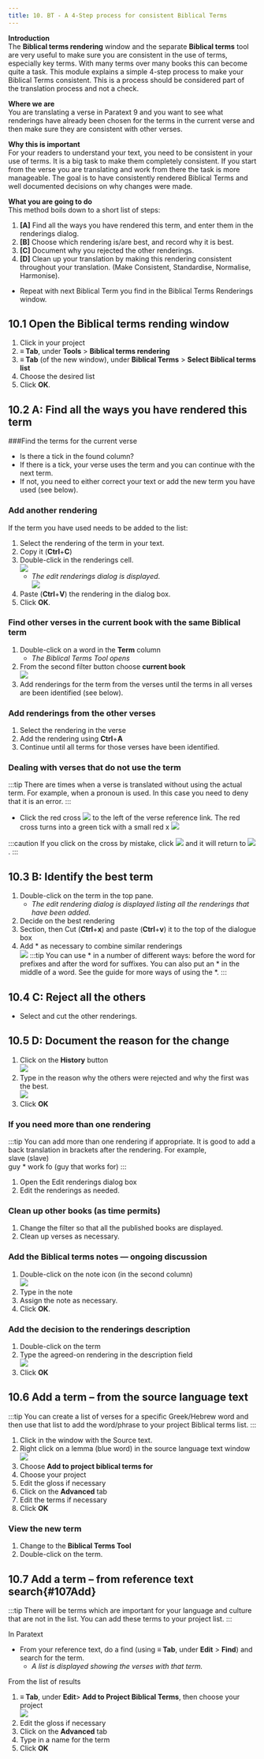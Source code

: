 ```yaml
---
title: 10. BT - A 4-Step process for consistent Biblical Terms
---
```

**Introduction**  
The **Biblical terms rendering** window and the separate **Biblical terms** tool are very useful to make sure you are consistent in the use of terms, especially key terms. With many terms over many books this can become quite a task. This module explains a simple 4-step process to make your Biblical Terms consistent. This is a process should be considered part of the translation process and not a check.

**Where we are**  
You are translating a verse in Paratext 9 and you want to see what renderings have already been chosen for the terms in the current verse and then make sure they are consistent with other verses.

**Why this is important**  
For your readers to understand your text, you need to be consistent in your use of terms. It is a big task to make them completely consistent. If you start from the verse you are translating and work from there the task is more manageable. The goal is to have consistently rendered Biblical Terms and well documented decisions on why changes were made.

**What you are going to do**  
This method boils down to a short list of steps:  
1.  **[A]** Find all the ways you have rendered this term, and enter them in the renderings dialog.
2.  **[B]** Choose which rendering is/are best, and record why it is best.
3.  **[C]** Document why you rejected the other renderings.
4.  **[D]** Clean up your translation by making this rendering consistent throughout your translation. (Make Consistent, Standardise, Normalise, Harmonise).
-  Repeat with next Biblical Term you find in the Biblical Terms Renderings window.

## 10.1 Open the Biblical terms rending window
1.  Click in your project
1.  **≡ Tab**, under **Tools** \> **Biblical terms rendering**
1.  **≡ Tab** (of the new window), under **Biblical Terms** \> **Select Biblical terms list**
1.  Choose the desired list
1.  Click **OK**.
 

## 10.2 A: Find all the ways you have rendered this term
###Find the terms for the current verse
-  Is there a tick in the found column?
-  If there is a tick, your verse uses the term and you can continue with the next term.
-  If not, you need to either correct your text or add the new term you have used (see below).

### Add another rendering
If the term you have used needs to be added to the list:  
1.  Select the rendering of the term in your text.
1.  Copy it (**Ctrl**+**C**)
1.  Double-click in the renderings cell.  
    ![](../media/c1b3082c57252d5915b78401317ef216.png)  
    - *The edit renderings dialog is displayed*.  
    ![](../media/da1c9a95cc6915cd49918a7a4057de5d.png)  
1.  Paste (**Ctrl**+**V**) the rendering in the dialog box.
1.  Click **OK**.

### Find other verses in the current book with the same Biblical term  
1.  Double-click on a word in the **Term** column  
    -  *The Biblical Terms Tool opens*
1.  From the second filter button choose **current book**  
    ![](../media/da02438eefaf033ca374fea5de6ce726.png)  
1.  Add renderings for the term from the verses until the terms in all verses are been identified (see below).

### Add renderings from the other verses  
1.  Select the rendering in the verse
1.  Add the rendering using **Ctrl**+**A**
1.  Continue until all terms for those verses have been identified.

### Dealing with verses that do not use the term 
:::tip
There are times when a verse is translated without using the actual term. For example, when a pronoun is used. In this case you need to deny that it is an error.
:::
-  Click the red cross ![](../media/d2b0c7085089d46864b055b505a45c4c.png) to the left of the verse reference link. The red cross turns into a green tick with a small red x ![](../media/c0ca01f9c039fbd52e02913fb69657db.png)

:::caution
If you click on the cross by mistake, click ![](../media/c0ca01f9c039fbd52e02913fb69657db.png) and it will return to ![](../media/d2b0c7085089d46864b055b505a45c4c.png).
:::

## 10.3 B: Identify the best term
1.  Double-click on the term in the top pane.  
    -  *The edit rendering dialog is displayed listing all the renderings that have been added.*
1.  Decide on the best rendering
1.  Section, then Cut (**Ctrl**+**x**) and paste (**Ctrl**+**v**) it to the top of the dialogue box
1.  Add \* as necessary to combine similar renderings  
    ![](../media/a98f3b28bc8ff39c8c8ccd3cef761661.png)
:::tip
You can use \* in a number of different ways: before the word for prefixes and after the word for suffixes. You can also put an \* in the middle of a word. See the guide for more ways of using the \*.
:::

## 10.4 C: Reject all the others
-  Select and cut the other renderings.

## 10.5 D: Document the reason for the change
1.  Click on the **History** button  
    ![](../media/fa8bae7f098d4e04b3306f20bd20b13d.png)
1.  Type in the reason why the others were rejected and why the first was the best.  
    ![](../media/753eda8dd1e36871d0bfca14248af8ae.png)
1.  Click **OK**

### If you need more than one rendering
:::tip
You can add more than one rendering if appropriate. It is good to add a back translation in brackets after the rendering. For example,  
slave (slave)  
guy \* work fo (guy that works for)
:::
1.  Open the Edit renderings dialog box
1.  Edit the renderings as needed.

### Clean up other books (as time permits)  
1.  Change the filter so that all the published books are displayed.
1.  Clean up verses as necessary.

### Add the Biblical terms notes — ongoing discussion  
1.  Double-click on the note icon (in the second column)  
    ![](../media/51c5e8ecfa218a417cdb76475f728631.png)
1.  Type in the note
1.  Assign the note as necessary.
1.  Click **OK**.

### Add the decision to the renderings description  
1.  Double-click on the term
1.  Type the agreed-on rendering in the description field  
    ![](../media/199b1f14909613001806905e8cf854f3.png)
1.  Click **OK**

## 10.6 Add a term – from the source language text
:::tip
You can create a list of verses for a specific Greek/Hebrew word and then use that list to add the word/phrase to your project Biblical terms list.
:::

1.  Click in the window with the Source text.
1.  Right click on a lemma (blue word) in the source language text window  
    ![](../media/bd03b2d0b2328be29322a4a84d8cb19f.png)
1.  Choose **Add to project biblical terms for**
1.  Choose your project
1.  Edit the gloss if necessary
1.  Click on the **Advanced** tab
1.  Edit the terms if necessary
1.  Click **OK**

### View the new term

1.  Change to the **Biblical Terms Tool**
1.  Double-click on the term.

## 10.7 Add a term – from reference text search{#107Add}
:::tip
There will be terms which are important for your language and culture that are not in the list. You can add these terms to your project list.
:::

In Paratext

-  From your reference text, do a find (using **≡ Tab**, under **Edit** \> **Find**) and search for the term.  
    - *A list is displayed showing the verses with that term.*

From the list of results

1.  **≡ Tab**, under **Edit**\> **Add to Project Biblical Terms**, then choose your project  
    ![](../media/a46c4e8134d253ebeb6323814d69059f.png)
1.  Edit the gloss if necessary
1.  Click on the **Advanced** tab
1.  Type in a name for the term
1.  Click **OK**
